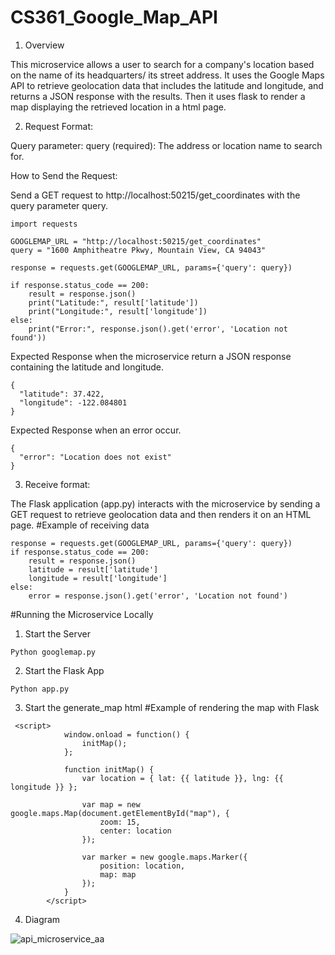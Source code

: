 # CS361_Google_Map_API
1. Overview
   
This microservice allows a user to search for a company's location based on the name of its headquarters/ its street address. It uses the Google Maps API to retrieve geolocation data that includes the latitude and longitude, and returns a JSON response with the results. Then it uses flask to render a map displaying the retrieved location in a html page. 

2. Request Format:

Query parameter: query (required): The address or location name to search for.


How to Send the Request:

Send a GET request to http://localhost:50215/get_coordinates with the query parameter query.
```
import requests

GOOGLEMAP_URL = "http://localhost:50215/get_coordinates"
query = "1600 Amphitheatre Pkwy, Mountain View, CA 94043"

response = requests.get(GOOGLEMAP_URL, params={'query': query})

if response.status_code == 200:
    result = response.json()
    print("Latitude:", result['latitude'])
    print("Longitude:", result['longitude'])
else:
    print("Error:", response.json().get('error', 'Location not found'))

```

Expected Response when the microservice return a JSON response containing the latitude and longitude.
```
{
  "latitude": 37.422,
  "longitude": -122.084801
}
```
Expected Response when an error occur.
```
{
  "error": "Location does not exist"
}
```
3. Receive format:
   
The Flask application (app.py) interacts with the microservice by sending a GET request to retrieve geolocation data and then renders it on an HTML page.
#Example of receiving data
```
response = requests.get(GOOGLEMAP_URL, params={'query': query})
if response.status_code == 200:
    result = response.json()
    latitude = result['latitude']
    longitude = result['longitude']
else:
    error = response.json().get('error', 'Location not found')

```
#Running the Microservice Locally
1. Start the Server
```
Python googlemap.py
```
2. Start the Flask App
```
Python app.py
```
3. Start the generate_map html
#Example of rendering the map with Flask
```
 <script>
            window.onload = function() {
                initMap(); 
            };

            function initMap() {
                var location = { lat: {{ latitude }}, lng: {{ longitude }} };

                var map = new google.maps.Map(document.getElementById("map"), {
                    zoom: 15,
                    center: location
                });

                var marker = new google.maps.Marker({
                    position: location,
                    map: map
                });
            }
        </script>

```
4. Diagram

![api_microservice_aa](https://github.com/user-attachments/assets/3bc157a7-4aaa-49dd-b0b3-960b2b4ab72b)
